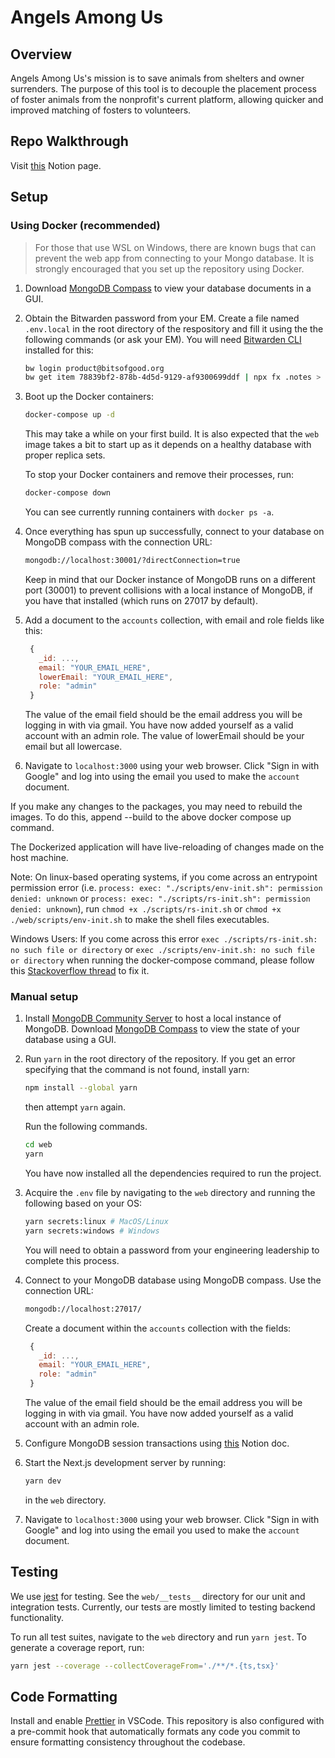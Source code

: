 # Angels Among Us

## Overview

Angels Among Us's mission is to save animals from shelters and owner surrenders. The purpose of this tool is to decouple the placement process of foster animals from the nonprofit's current platform, allowing quicker and improved matching of fosters to volunteers.

## Repo Walkthrough

Visit [this](https://www.notion.so/gtbitsofgood/Repo-Walkthrough-64fad02c388449bfafddede9870ca190) Notion page.

## Setup

### Using Docker (recommended)

> For those that use WSL on Windows, there are known bugs that can prevent the web app from connecting to your Mongo database. It is strongly encouraged that you set up the repository using Docker.

1. Download [MongoDB Compass](https://www.mongodb.com/try/download/compass#compass) to view your database documents in a GUI.

2. Obtain the Bitwarden password from your EM. Create a file named `.env.local` in the root directory of the respository and fill it using the the following commands (or ask your EM). You will need [Bitwarden CLI](https://www.npmjs.com/package/@bitwarden/cli) installed for this:

   ```zsh
   bw login product@bitsofgood.org
   bw get item 78839bf2-878b-4d5d-9129-af9300699ddf | npx fx .notes > .env.local
   ```

3. Boot up the Docker containers:

   ```zsh
   docker-compose up -d
   ```

   This may take a while on your first build. It is also expected that the `web` image takes a bit to start up as it depends on a healthy database with proper replica sets.

   To stop your Docker containers and remove their processes, run:

   ```zsh
   docker-compose down
   ```

   You can see currently running containers with `docker ps -a`.

4. Once everything has spun up successfully, connect to your database on MongoDB compass with the connection URL:

   ```zsh
   mongodb://localhost:30001/?directConnection=true
   ```

   Keep in mind that our Docker instance of MongoDB runs on a different port (30001) to prevent collisions with a local instance of MongoDB, if you have that installed (which runs on 27017 by default).

5. Add a document to the `accounts` collection, with email and role fields like this:

   ```js
    {
      _id: ...,
      email: "YOUR_EMAIL_HERE",
      lowerEmail: "YOUR_EMAIL_HERE",
      role: "admin"
    }
   ```

   The value of the email field should be the email address you will be logging in with via gmail. You have now added yourself as a valid account with an admin role. The value of lowerEmail should be your email but all lowercase.

6. Navigate to `localhost:3000` using your web browser. Click "Sign in with Google" and log into using the email you used to make the `account` document.

If you make any changes to the packages, you may need to rebuild the images. To do this, append --build to the above docker compose up command.

The Dockerized application will have live-reloading of changes made on the host machine.

Note: On linux-based operating systems, if you come across an entrypoint permission error (i.e. `process: exec: "./scripts/env-init.sh": permission denied: unknown` or `process: exec: "./scripts/rs-init.sh": permission denied: unknown`), run `chmod +x ./scripts/rs-init.sh` or `chmod +x ./web/scripts/env-init.sh` to make the shell files executables.

Windows Users: If you come across this error `exec ./scripts/rs-init.sh: no such file or directory` or `exec ./scripts/env-init.sh: no such file or directory` when running the docker-compose command, please follow this [Stackoverflow thread](https://stackoverflow.com/questions/40452508/docker-error-on-an-entrypoint-script-no-such-file-or-directory) to fix it.

### Manual setup

1. Install [MongoDB Community Server](https://www.mongodb.com/docs/manual/administration/install-community/) to host a local instance of MongoDB. Download [MongoDB Compass](https://www.mongodb.com/try/download/compass#compass) to view the state of your database using a GUI.

2. Run `yarn` in the root directory of the repository. If you get an error specifying that the command is not found, install yarn:

   ```zsh
   npm install --global yarn
   ```

   then attempt `yarn` again.

   Run the following commands.

   ```zsh
   cd web
   yarn
   ```

   You have now installed all the dependencies required to run the project.

3. Acquire the `.env` file by navigating to the `web` directory and running the following based on your OS:

   ```zsh
   yarn secrets:linux # MacOS/Linux
   yarn secrets:windows # Windows
   ```

   You will need to obtain a password from your engineering leadership to complete this process.

4. Connect to your MongoDB database using MongoDB compass. Use the connection URL:

   ```zsh
   mongodb://localhost:27017/
   ```

   Create a document within the `accounts` collection with the fields:

   ```js
    {
      _id: ...,
      email: "YOUR_EMAIL_HERE",
      role: "admin"
    }
   ```

   The value of the email field should be the email address you will be logging in with via gmail. You have now added yourself as a valid account with an admin role.

5. Configure MongoDB session transactions using [this](https://www.notion.so/gtbitsofgood/MongoDB-Transactions-Setup-42d280055f3b45beb6cea350882ab7b9?pvs=4) Notion doc.

6. Start the Next.js development server by running:

   ```zsh
   yarn dev
   ```

   in the `web` directory.

7. Navigate to `localhost:3000` using your web browser. Click "Sign in with Google" and log into using the email you used to make the `account` document.

## Testing

We use [jest](https://jestjs.io/docs/getting-started) for testing. See the `web/__tests__` directory for our unit and integration tests. Currently, our tests are mostly limited to testing backend functionality.

To run all test suites, navigate to the `web` directory and run `yarn jest`. To generate a coverage report, run:

```zsh
yarn jest --coverage --collectCoverageFrom='./**/*.{ts,tsx}'
```

## Code Formatting

Install and enable [Prettier](https://marketplace.visualstudio.com/items?itemName=esbenp.prettier-vscode) in VSCode. This repository is also configured with a pre-commit hook that automatically formats any code you commit to ensure formatting consistency throughout the codebase.
